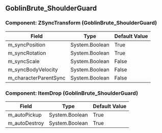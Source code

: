 ## GoblinBrute_ShoulderGuard

### Component: ZSyncTransform (GoblinBrute_ShoulderGuard)

|Field|Type|Default Value|
|---|---|---|
|m_syncPosition|System.Boolean|True|
|m_syncRotation|System.Boolean|True|
|m_syncScale|System.Boolean|False|
|m_syncBodyVelocity|System.Boolean|False|
|m_characterParentSync|System.Boolean|False|

### Component: ItemDrop (GoblinBrute_ShoulderGuard)

|Field|Type|Default Value|
|---|---|---|
|m_autoPickup|System.Boolean|True|
|m_autoDestroy|System.Boolean|True|

